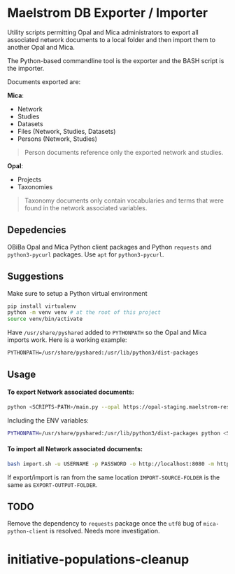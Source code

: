 # Maelstrom DB Exporter / Importer
Utility scripts permitting Opal and Mica administrators to export all associated network documents to a local folder and then import them to another Opal and Mica.

The Python-based commandline tool is the exporter and the BASH script is the importer.

Documents exported are:

**Mica**:
- Network
- Studies
- Datasets
- Files (Network, Studies, Datasets)
- Persons (Network, Studies)

> Person documents reference only the exported network and studies.

**Opal**:
- Projects
- Taxonomies

> Taxonomy documents only contain vocabularies and terms that were found in the network associated variables. 

## Depedencies
OBiBa Opal and Mica Python client packages and Python `requests` and `python3-pycurl` packages.
Use `apt` for `python3-pycurl`.

## Suggestions
Make sure to setup a Python virtual environment
```bash
pip install virtualenv
python -m venv venv # at the root of this project
source venv/bin/activate
```

Have `/usr/share/pyshared` added to `PYTHONPATH` so the Opal and Mica imports work. Here is a working example:

```
PYTHONPATH=/usr/share/pyshared:/usr/lib/python3/dist-packages
```

## Usage

#### To export Network associated documents:
```bash
python <SCRIPTS-PATH>/main.py --opal https://opal-staging.maelstrom-research.org --mica https://mica-staging.maelstrom-research.org --network near --output <EXPORT-OUTPUT-FOLDER> --user <UAERNAME> --password <PASSWORD> 
```

Including the ENV variables:
```bash
PYTHONPATH=/usr/share/pyshared:/usr/lib/python3/dist-packages python <SCRIPTS-PATH>/main.py --opal https://opal-staging.maelstrom-research.org --mica https://mica-staging.maelstrom-research.org --network near --output <EXPORT-OUTPUT-FOLDER> --user <UAERNAME> --password <PASSWORD> 
```
#### To import all Network associated documents:

```bash
bash import.sh -u USERNAME -p PASSWORD -o http://localhost:8080 -m http://localhost:8082 -s <IMPORT-SOURCE-FOLDER>
``` 
 If export/import is ran from the same location `IMPORT-SOURCE-FOLDER` is the same as `EXPORT-OUTPUT-FOLDER`.

## TODO
Remove the dependency to `requests` package once the `utf8` bug of `mica-python-client` is resolved. Needs more investigation.  
# initiative-populations-cleanup
